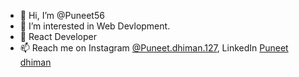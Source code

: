 - 👋 Hi, I’m @Puneet56
- 👀 I’m interested in Web Devlopment.
- 🌱 React Developer
- 📫 Reach me on Instagram [@Puneet.dhiman.127](https://www.instagram.com/puneet.dhiman.127/), LinkedIn [Puneet dhiman](https://www.linkedin.com/in/puneet-dhiman)


<!---
Puneet56/Puneet56 is a ✨ special ✨ repository because its `README.md` (this file) appears on your GitHub profile.
You can click the Preview link to take a look at your changes.
--->
